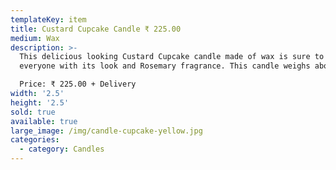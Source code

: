 ```yaml
---
templateKey: item
title: Custard Cupcake Candle ₹ 225.00
medium: Wax
description: >-
  This delicious looking Custard Cupcake candle made of wax is sure to delight
  everyone with its look and Rosemary fragrance. This candle weighs about 85gms.

  Price: ₹ 225.00 + Delivery
width: '2.5'
height: '2.5'
sold: true
available: true
large_image: /img/candle-cupcake-yellow.jpg
categories:
  - category: Candles
---
```


